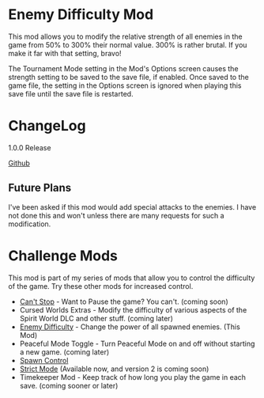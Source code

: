 # Enemy Difficulty Mod
This mod allows you to modify the relative strength of all enemies in the game from 50% to 300% their normal value.
300% is rather brutal. If you make it far with that setting, bravo!

The Tournament Mode setting in the Mod's Options screen causes the strength setting to be saved to the save file, if enabled.
Once saved to the game file, the setting in the Options screen is ignored when playing this save file until the save file is restarted.

# ChangeLog
1.0.0 Release

[Github](https://github.com/jmucchiello/stacklands-enemydifficulty)

## Future Plans
I've been asked if this mod would add special attacks to the enemies. I have not done this and won't unless there are many requests for such a modification.

# Challenge Mods
This mod is part of my series of mods that allow you to control the difficulty of the game. Try these other mods for increased control.

* [Can't Stop](https://steamcommunity.com/sharedfiles/filedetails/?id=3047503037) - Want to Pause the game? You can't. (coming soon)
* Cursed Worlds Extras - Modify the difficulty of various aspects of the Spirit World DLC and other stuff. (coming later)
* [Enemy Difficulty](https://steamcommunity.com/sharedfiles/filedetails/?id=3044524742) - Change the power of all spawned enemies. (This Mod)
* Peaceful Mode Toggle - Turn Peaceful Mode on and off without starting a new game. (coming later)
* [Spawn Control](https://steamcommunity.com/sharedfiles/filedetails/?id=3044203151)
* [Strict Mode](https://steamcommunity.com/sharedfiles/filedetails/?id=3026405806) (Available now, and version 2 is coming soon)
* Timekeeper Mod - Keep track of how long you play the game in each save. (coming sooner or later)